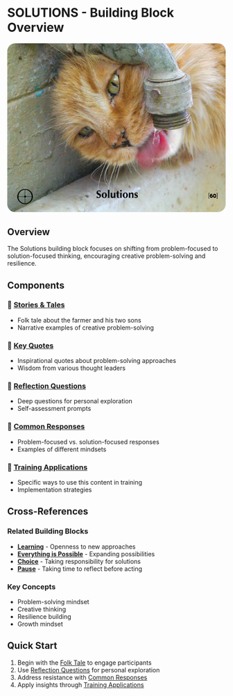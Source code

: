 # SOLUTIONS - Building Block Overview

![Solutions Card](../TCG-CARDS-H/Solutions.png)

## Overview
The Solutions building block focuses on shifting from problem-focused to solution-focused thinking, encouraging creative problem-solving and resilience.

## Components

### 📖 [Stories & Tales](stories-tales.md)
- Folk tale about the farmer and his two sons
- Narrative examples of creative problem-solving

### 💬 [Key Quotes](key-quotes.md)
- Inspirational quotes about problem-solving approaches
- Wisdom from various thought leaders

### 🤔 [Reflection Questions](reflection-questions.md)
- Deep questions for personal exploration
- Self-assessment prompts

### 💭 [Common Responses](common-responses.md)
- Problem-focused vs. solution-focused responses
- Examples of different mindsets

### 🎯 [Training Applications](training-applications.md)
- Specific ways to use this content in training
- Implementation strategies

## Cross-References

### Related Building Blocks
- **[Learning](../learning/README.md)** - Openness to new approaches
- **[Everything is Possible](../everything-is-possible/README.md)** - Expanding possibilities
- **[Choice](../choice/README.md)** - Taking responsibility for solutions
- **[Pause](../pause/README.md)** - Taking time to reflect before acting

### Key Concepts
- Problem-solving mindset
- Creative thinking
- Resilience building
- Growth mindset

## Quick Start
1. Begin with the [Folk Tale](stories-tales.md) to engage participants
2. Use [Reflection Questions](reflection-questions.md) for personal exploration
3. Address resistance with [Common Responses](common-responses.md)
4. Apply insights through [Training Applications](training-applications.md)
